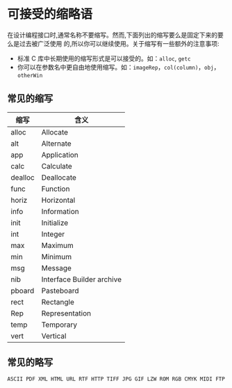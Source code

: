 # 可接受的缩略语

在设计编程接口时,通常名称不要缩写。然而,下面列出的缩写要么是固定下来的要么是过去被广泛使用
的,所以你可以继续使用。关于缩写有一些额外的注意事项:

* 标准 C 库中长期使用的缩写形式是可以接受的。如：`alloc`, `getc`
* 你可以在参数名中更自由地使用缩写。如：`imageRep`，`col(column)`，`obj`，`otherWin`

## 常见的缩写

| 缩写 | 含义 |
| ---- | ---- |
| alloc | Allocate | 
| alt | Alternate|
| app |Application |
| calc | Calculate |
| dealloc | Deallocate |
| func | Function |
| horiz | Horizontal |
| info | Information |
| init | Initialize |
| int| Integer |
| max | Maximum |
| min | Minimum |
| msg | Message |
| nib | Interface Builder archive |
| pboard | Pasteboard |
| rect | Rectangle |
| Rep | Representation |
| temp | Temporary |
| vert | Vertical |

## 常见的略写

```
ASCII PDF XML HTML URL RTF HTTP TIFF JPG GIF LZW ROM RGB CMYK MIDI FTP
```
